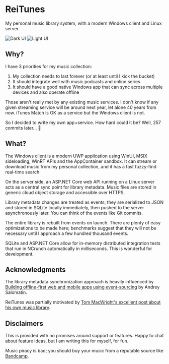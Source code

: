 # ReiTunes

My personal music library system, with a modern Windows client and Linux server.

![Dark UI](https://res.cloudinary.com/reilly-wood/image/upload/v1600566175/reitunes/dark.jpg)
![Light UI](https://res.cloudinary.com/reilly-wood/image/upload/v1600566175/reitunes/light.jpg)

## Why?

I have 3 priorities for my music collection:

1. My collection needs to last forever (or at least until I kick the bucket) 
2. It should integrate well with music podcasts and online series
3. It should have a good native Windows app that can sync across multiple devices and also operate offline

Those aren't really met by any existing music services. I don't know if any given streaming service will be around next year, let alone 40 years from now. iTunes Match is OK as a service but the Windows client is not.

So I decided to write my own app+service. How hard could it be? Well, 257 commits later... 😬

## What?

The Windows client is a modern UWP application using WinUI, MSIX sideloading, WinRT APIs and the AppContainer sandbox. It can stream or download music from my personal collection, and it has a fast fuzzy-find real-time search.

On the server side, an ASP.NET Core web API running on a Linux server acts as a central sync point for library metadata. Music files are stored in generic cloud object storage and accessible over HTTPS.

Library metadata changes are treated as events; they are serialized to JSON and stored in SQLite locally immediately, then pushed to the server asynchronously later. You can think of the events like Git commits.

The entire library is rebuilt from events on launch. There are plenty of easy optimizations to be made here; benchmarks suggest that they will not be necessary until I approach a few hundred thousand events.

SQLite and ASP.NET Core allow for in-memory distributed integration tests that run in NCrunch automatically in milliseconds. This is wonderful for development.

## Acknowledgments

The library metadata synchronization approach is heavily influenced by [Building offline-first web and mobile apps using event-sourcing](https://flpvsk.com/blog/2019-07-20-offline-first-apps-event-sourcing/) by Andrey Salomatin.

ReiTunes was partially motivated by [Tom MacWright's excellent post about his own music library](https://macwright.com/2020/01/27/my-music-library.html).

## Disclaimers

This is provided with no promises around support or features. Happy to chat about feature ideas, but I am writing this for myself, for fun.

Music piracy is bad; you should buy your music from a reputable source like [Bandcamp](https://bandcamp.com/).

